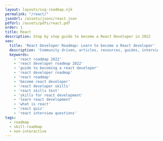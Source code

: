 ```yaml
---
layout: layouts/svg-roadmap.njk
permalink: "/react/"
jsonUrl: /assets/jsons/react.json
pdfUrl: /assets/pdfs/react.pdf
order: 1
title: React
description: Step by step guide to become a React Developer in 2022
seo:
  title: 'React Developer Roadmap: Learn to become a React developer'
  description: 'Community driven, articles, resources, guides, interview questions, quizzes for react development. Learn to become a modern React developer by following the steps, skills, resources and guides listed in this roadmap.'
  keywords:
    - 'react roadmap 2022'
    - 'react developer roadmap 2022'
    - 'guide to becoming a react developer'
    - 'react developer roadmap'
    - 'react roadmap'
    - 'become react developer'
    - 'react developer skills'
    - 'react skills test'
    - 'skills for react development'
    - 'learn react development'
    - 'what is react'
    - 'react quiz'
    - 'react interview questions'
tags:
  - roadmap
  - skill-roadmap
  - non-interactive
---
```

